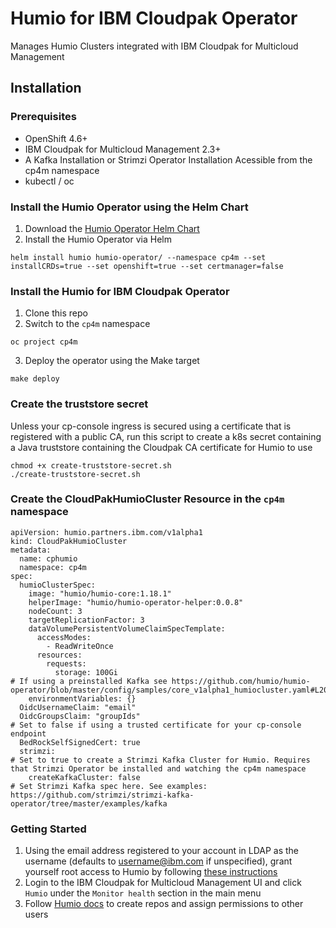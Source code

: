 # Humio for IBM Cloudpak Operator
Manages Humio Clusters integrated with IBM Cloudpak for Multicloud Management

## Installation
### Prerequisites
- OpenShift 4.6+
- IBM Cloudpak for Multicloud Management 2.3+
- A Kafka Installation or Strimzi Operator Installation Acessible from the cp4m namespace
- kubectl / oc
### Install the Humio Operator using the Helm Chart
1. Download the [Humio Operator Helm Chart](https://github.com/humio/humio-operator/tree/master/charts/humio-operator)
2. Install the Humio Operator via Helm 
```
helm install humio humio-operator/ --namespace cp4m --set installCRDs=true --set openshift=true --set certmanager=false
```
### Install the Humio for IBM Cloudpak Operator
1. Clone this repo
2. Switch to the `cp4m` namespace
```
oc project cp4m
```
3. Deploy the operator using the Make target
```
make deploy
```
### Create the truststore secret
Unless your cp-console ingress is secured using a certificate that is registered with a public CA, run this script to create a k8s secret containing a Java truststore containing the Cloudpak CA certificate for Humio to use
```
chmod +x create-truststore-secret.sh
./create-truststore-secret.sh
```
### Create the CloudPakHumioCluster Resource in the `cp4m` namespace
```
apiVersion: humio.partners.ibm.com/v1alpha1
kind: CloudPakHumioCluster
metadata:
  name: cphumio
  namespace: cp4m
spec:
  humioClusterSpec:
    image: "humio/humio-core:1.18.1"
    helperImage: "humio/humio-operator-helper:0.0.8"
    nodeCount: 3
    targetReplicationFactor: 3
    dataVolumePersistentVolumeClaimSpecTemplate:
      accessModes:
        - ReadWriteOnce
      resources:
        requests:
          storage: 100Gi
# If using a preinstalled Kafka see https://github.com/humio/humio-operator/blob/master/config/samples/core_v1alpha1_humiocluster.yaml#L20
    environmentVariables: {}
  OidcUsernameClaim: "email"
  OidcGroupsClaim: "groupIds"
# Set to false if using a trusted certificate for your cp-console endpoint
  BedRockSelfSignedCert: true 
  strimzi:
# Set to true to create a Strimzi Kafka Cluster for Humio. Requires that Strimzi Operator be installed and watching the cp4m namespace
    createKafkaCluster: false 
# Set Strimzi Kafka spec here. See examples: https://github.com/strimzi/strimzi-kafka-operator/tree/master/examples/kafka
```
### Getting Started
1. Using the email address registered to your account in LDAP as the username (defaults to username@ibm.com if unspecified), grant yourself root access to Humio by following [these instructions](https://docs.humio.com/docs/security/root-access/#:~:text=Root%20users%20are%20users%20with,also%20members%20of%20all%20repositories.)
2. Login to the IBM Cloudpak for Multicloud Management UI and click `Humio` under the `Monitor health` section in the main menu
3. Follow [Humio docs](https://docs.humio.com/) to create repos and assign permissions to other users
